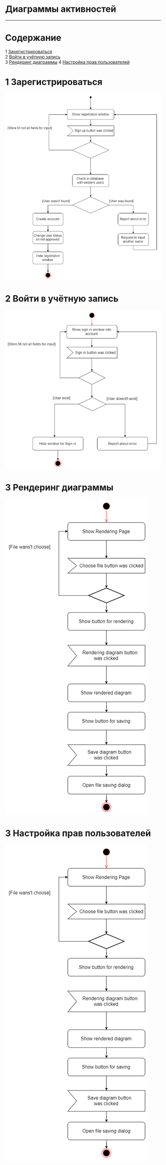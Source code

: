 # Диаграммы активностей
---

# Содержание
1 [Зарегистрироваться](#reg)  
2 [Войти в учётную запись](#login)  
3 [Рендеринг диаграммы](#ren)
4 [Настройка прав пользователей](#config)
<a name="reg"/>

# 1 Зарегистрироваться
![Зарегистрироваться](Activity.Registration.png)

<a name="login"/>

# 2 Войти в учётную запись
![Войти в учётную записть](Activity.SignIn.png)

<a name="ren"/>

# 3 Рендеринг диаграммы
![Рендеринг диаграммы](Activity.Rendering.png)

<a name="config"/>

# 3 Настройка прав пользователей
![Настройка прав пользователей](Activity.Rendering.png)